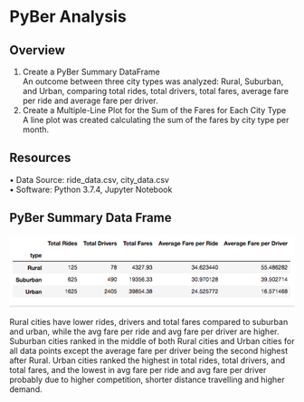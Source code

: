 # PyBer Analysis

## Overview
1.	Create a PyBer Summary DataFrame <br />
An outcome between three city types was analyzed: Rural, Suburban, and Urban, comparing total rides, total drivers, total fares, average fare per ride and average fare per driver.
2.	Create a Multiple-Line Plot for the Sum of the Fares for Each City Type <br />
A line plot was created calculating the sum of the fares by city type per month.

## Resources
•	Data Source: ride_data.csv, city_data.csv <br />
•	Software: Python 3.7.4, Jupyter Notebook

## PyBer Summary Data Frame

![Chart 1 Summary](https://github.com/Samira786/PyBer_Analysis/blob/master/analysis/Chart%201%20Summary.png)

Rural cities have lower rides, drivers and total fares compared to suburban and urban, while the avg fare per ride and avg fare per driver are higher. Suburban cities ranked in the middle of both Rural cities and Urban cities for all data points except the average fare per driver being the second highest after Rural. Urban cities ranked the highest in total rides, total drivers, and total fares, and the lowest in avg fare per ride and avg fare per driver probably due to higher competition, shorter distance travelling and higher demand.
